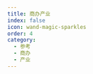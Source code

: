 ```yaml
---
title: 商办产业
index: false
icon: wand-magic-sparkles
order: 4
category:
  - 参考
  - 商办
  - 产业
---
```


<Catalog />
